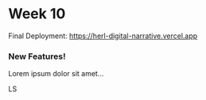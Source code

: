 # Week 10

Final Deployment: https://herl-digital-narrative.vercel.app

### New Features!

Lorem ipsum dolor sit amet...

LS

